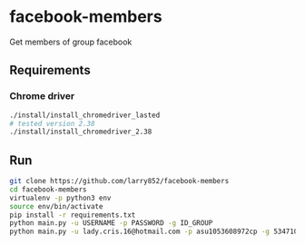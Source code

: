 # facebook-members
Get members of group facebook


## Requirements

### Chrome driver
```sh
./install/install_chromedriver_lasted
# tested version 2.38
./install/install_chromedriver_2.38
```

## Run
```sh
git clone https://github.com/larry852/facebook-members
cd facebook-members
virtualenv -p python3 env
source env/bin/activate
pip install -r requirements.txt
python main.py -u USERNAME -p PASSWORD -g ID_GROUP
python main.py -u lady.cris.16@hotmail.com -p asu1053608972cp -g 5347104545
```